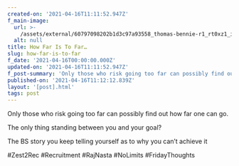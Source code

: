 ```yaml
---
created-on: '2021-04-16T11:11:52.947Z'
f_main-image:
  url: >-
    /assets/external/60797098202b1d3c97a93558_thomas-bennie-r1_rt0xz1_i-unsplash.jpg
  alt: null
title: How Far Is To Far…
slug: how-far-is-to-far
f_date: '2021-04-16T00:00:00.000Z'
updated-on: '2021-04-16T11:11:52.947Z'
f_post-summary: 'Only those who risk going too far can possibly find out how far one can go. '
published-on: '2021-04-16T11:12:12.839Z'
layout: '[post].html'
tags: post
---
```


Only those who risk going too far can possibly find out how far one can go.

The only thing standing between you and your goal?

The BS story you keep telling yourself as to why you can’t achieve it

#Zest2Rec #Recruitment #RajNasta #NoLimits #FridayThoughts

‍
